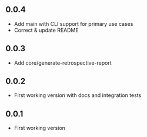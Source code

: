 ## 0.0.4
* Add main with CLI support for primary use cases
* Correct & update README

## 0.0.3
* Add core/generate-retrospective-report

## 0.0.2
* First working version with docs and integration tests

## 0.0.1
* First working version

